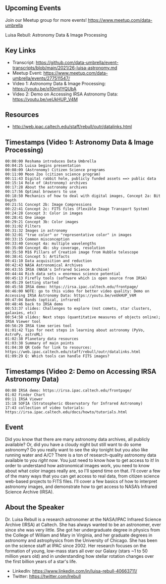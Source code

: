 ## Upcoming Events
Join our Meetup group for more events!
https://www.meetup.com/data-umbrella

Luisa Rebull: Astronomy Data & Image Processing

## Key Links
- Transcript:  https://github.com/data-umbrella/event-transcripts/blob/main/2021/26-luisa-astronomy.md
- Meetup Event:  https://www.meetup.com/data-umbrella/events/277511547/
- Video 1: Astronomy Data & Image Processing: https://youtu.be/q10mVlYQUbA
- Video 2: Demo on Accessing IRSA Astronomy Data: https://youtu.be/veUkHUP_V4M

## Resources
- http://web.ipac.caltech.edu/staff/rebull/outr/datalinks.html

## Timestamps (Video 1: Astronomy Data & Image Processing)
```text
00:00:00 Reshama introduces Data Umbrella
00:04:25 Luisa begins presentation
00:08:09 (Astronomy) Citizen Science programs
00:11:00 Moon Zoo (citizen science program)
00:11:43 Digital rabbit hole, publicly funded assets ==> public data
00:15:14 Role of (Astronomy) archives
00:17:28 About the astronomy archives
00:17:56 Optimal browsers to use
00:18:50 Mechanics of how to deal with digital images, Concept 2a: Bit Depth
00:21:51 Concept 2b: Image Compressions
00:22:41 Concept 2c: FITS files (Flexible Image Transport System)
00:24:28 Concept 3: Color in images
00:28:41 One image
00:29:21 Concept 3b: Color images
00:31:02 Filters
00:31:32 Images in astronomy
00:32:01 "true color" or "representative color" in images
00:33:15 Common misconception
00:33:40 Concept 4a: multiple wavelengths
00:35:00 Concept 4b: sky coverage, resolution
00:35:50 M16 Pillars of Creation image from Hubble telescope
00:38:41 Concept 5: Artifacts
00:41:10 Data acquisition and reduction
00:42:43 NASA Astronomical Archives
00:43:55 IRSA (NASA's Infrared Science Archive)
00:44:44 Rich data sets = enormous science potential
00:45:13 Firefly tools (software which is open source from IRSA)
00:45:29 Getting started
00:45:58 IRSA demo: https://irsa.ipac.caltech.edu/frontpage/
00:46:00 NOTE: go to this video for better video quality: Demo on Accessing IRSA Astronomy Data: https://youtu.be/veUkHUP_V4M
00:47:04 Bands (optical, infrared)
00:48:46 back to IRSA demo
00:53:37 slides: Challenges to explore (not comets, star clusters, galaxies, etc)
00:54:58 slides: Next steps (quantitative measures of objects online); IRSA Viewer tool
00:56:29 IRSA time series tool
01:01:42 Tips for next steps in learning about astronomy (PyVo, AstroPy, astroML)
01:02:38 Planetary data resources
01:03:38 Summary of main points
01:04:30 QR Code for link to resources: https://web.ipac.caltech.edu/staff/rebull/outr/datalinks.html
01:09:29 Q: Which tools can handle FITS images?
```

## Timestamps (Video 2: Demo on Accessing IRSA Astronomy Data)
```text
00:00 IRSA demo: https://irsa.ipac.caltech.edu/frontpage/ 
01:02 Finder Chart
09:11 IRSA Viewer
15:18 SOFIA (Stratospheric Observatory for Infrared Astronomy)
17:43 collection of video tutorials: https://irsa.ipac.caltech.edu/docs/howto/tutorials.html
```

## Event
Did you know that there are many astronomy data archives, all publicly available? Or, did you have a cloudy night but still want to do some astronomy? Do you really want to see the sky tonight but you also like running water and A/C? There is a ton of research-quality astronomy data available to you *right now*. You just need to know how to get access to it! In order to understand how astronomical images work, you need to know about what color images really are, so I'll spend time on that. I'll cover a few of the many ways that you can get access to real data, from citizen science web-based projects to FITS files. I’ll cover a few basics of how to interpret astronomy images, and demonstrate how to get access to NASA’s Infrared Science Archive (IRSA).

## About the Speaker
Dr. Luisa Rebull is a research astronomer at the NASA/IPAC Infrared Science Archive (IRSA) at Caltech. She has always wanted to be an astronomer, ever since she was very little. She got her undergraduate degree in physics from the College of William and Mary in Virginia, and her graduate degrees in astronomy and astrophysics from the University of Chicago. She has been on the science staff at IPAC since 2002. Her research focuses on the formation of young, low-mass stars all over our Galaxy (stars ~1 to 50 million years old) and in understanding how stellar rotation changes over the first billion years of a star's life.

- LinkedIn: https://www.linkedin.com/in/luisa-rebull-40663711/
- Twitter: https://twitter.com/lrebull
